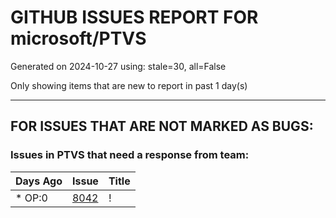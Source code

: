 
# GITHUB ISSUES REPORT FOR microsoft/PTVS


Generated on 2024-10-27 using: stale=30, all=False


Only showing items that are new to report in past 1 day(s)


---

## FOR ISSUES THAT ARE NOT MARKED AS BUGS:


### Issues in PTVS that need a response from team:

| Days Ago | Issue | Title |
| --- | --- | --- |
 | \* OP:0  |[8042](https://github.com/microsoft/PTVS/issues/8042 "!")  |! |




















